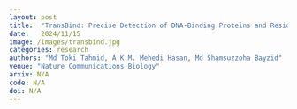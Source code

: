 ```yaml
---
layout: post
title:  "TransBind: Precise Detection of DNA-Binding Proteins and Residues Using Language Models and Deep Learning"
date:   2024/11/15
image: /images/transbind.jpg
categories: research
authors: "Md Toki Tahmid, A.K.M. Mehedi Hasan, Md Shamsuzzoha Bayzid"
venue: "Nature Communications Biology"
arxiv: N/A
code: N/A
doi: N/A
---
```

